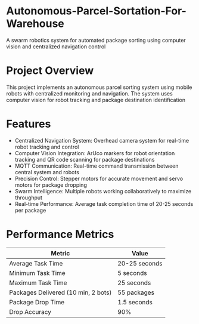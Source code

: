 # Autonomous-Parcel-Sortation-For-Warehouse
A swarm robotics system for automated package sorting using computer vision and centralized navigation control
# Project Overview
This project implements an autonomous parcel sorting system using mobile robots with centralized monitoring and navigation. The system uses computer vision for robot tracking and package destination identification
# Features
* Centralized Navigation System: Overhead camera system for real-time robot tracking and control
* Computer Vision Integration: ArUco markers for robot orientation tracking and QR code scanning for package destinations
* MQTT Communication: Real-time command transmission between central system and robots
* Precision Control: Stepper motors for accurate movement and servo motors for package dropping
* Swarm Intelligence: Multiple robots working collaboratively to maximize throughput
* Real-time Performance: Average task completion time of 20-25 seconds per package
# Performance Metrics
| Metric | Value |
|--------|-------|
| Average Task Time | 20-25 seconds |
| Minimum Task Time | 5 seconds |
| Maximum Task Time | 25 seconds |
| Packages Delivered (10 min, 2 bots) | 55 packages |
| Package Drop Time | 1.5 seconds |
| Drop Accuracy | 90% |
